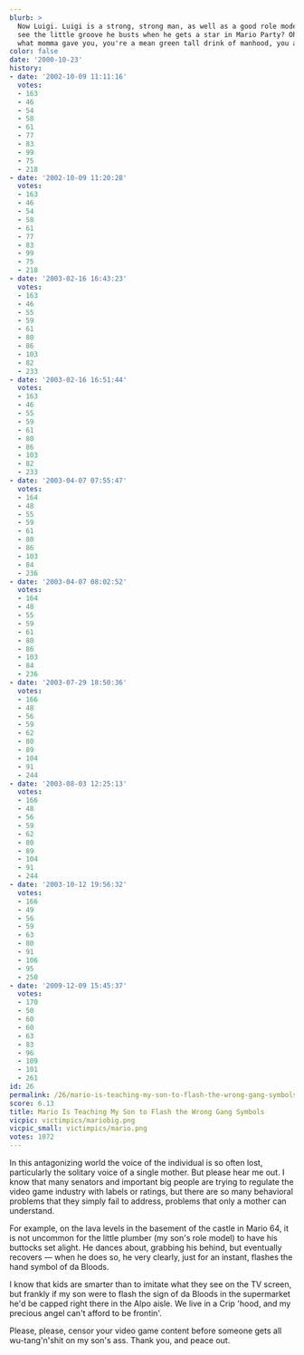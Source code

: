 ```yaml
---
blurb: >
  Now Luigi. Luigi is a strong, strong man, as well as a good role model. Did you
  see the little groove he busts when he gets a star in Mario Party? Oh yeaah, shake
  what momma gave you, you're a mean green tall drink of manhood, you are!
color: false
date: '2000-10-23'
history:
- date: '2002-10-09 11:11:16'
  votes:
  - 163
  - 46
  - 54
  - 58
  - 61
  - 77
  - 83
  - 99
  - 75
  - 218
- date: '2002-10-09 11:20:28'
  votes:
  - 163
  - 46
  - 54
  - 58
  - 61
  - 77
  - 83
  - 99
  - 75
  - 218
- date: '2003-02-16 16:43:23'
  votes:
  - 163
  - 46
  - 55
  - 59
  - 61
  - 80
  - 86
  - 103
  - 82
  - 233
- date: '2003-02-16 16:51:44'
  votes:
  - 163
  - 46
  - 55
  - 59
  - 61
  - 80
  - 86
  - 103
  - 82
  - 233
- date: '2003-04-07 07:55:47'
  votes:
  - 164
  - 48
  - 55
  - 59
  - 61
  - 80
  - 86
  - 103
  - 84
  - 236
- date: '2003-04-07 08:02:52'
  votes:
  - 164
  - 48
  - 55
  - 59
  - 61
  - 80
  - 86
  - 103
  - 84
  - 236
- date: '2003-07-29 18:50:36'
  votes:
  - 166
  - 48
  - 56
  - 59
  - 62
  - 80
  - 89
  - 104
  - 91
  - 244
- date: '2003-08-03 12:25:13'
  votes:
  - 166
  - 48
  - 56
  - 59
  - 62
  - 80
  - 89
  - 104
  - 91
  - 244
- date: '2003-10-12 19:56:32'
  votes:
  - 166
  - 49
  - 56
  - 59
  - 63
  - 80
  - 91
  - 106
  - 95
  - 250
- date: '2009-12-09 15:45:37'
  votes:
  - 170
  - 50
  - 60
  - 60
  - 63
  - 83
  - 96
  - 109
  - 101
  - 261
id: 26
permalink: /26/mario-is-teaching-my-son-to-flash-the-wrong-gang-symbols/
score: 6.13
title: Mario Is Teaching My Son to Flash the Wrong Gang Symbols
vicpic: victimpics/mariobig.png
vicpic_small: victimpics/mario.png
votes: 1072
---
```


In this antagonizing world the voice of the individual is so often lost,
particularly the solitary voice of a single mother. But please hear me
out. I know that many senators and important big people are trying to
regulate the video game industry with labels or ratings, but there are
so many behavioral problems that they simply fail to address, problems
that only a mother can understand.

For example, on the lava levels in the basement of the castle in Mario
64, it is not uncommon for the little plumber (my son's role model) to
have his buttocks set alight. He dances about, grabbing his behind, but
eventually recovers — when he does so, he very clearly, just for an
instant, flashes the hand symbol of da Bloods.

I know that kids are smarter than to imitate what they see on the TV
screen, but frankly if my son were to flash the sign of da Bloods in the
supermarket he'd be capped right there in the Alpo aisle. We live in a
Crip 'hood, and my precious angel can't afford to be frontin'.

Please, please, censor your video game content before someone gets all
wu-tang'n'shit on my son's ass. Thank you, and peace out.
